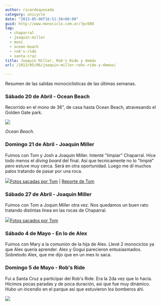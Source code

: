 ```yaml
---
author: ricardoquesada
category: unicycle
date: "2013-05-06T16:51:36+00:00"
guid: http://www.monociclo.com.ar/?p=508
tag:
  - chaparral
  - joaquin-miller
  - muni
  - ocean-beach
  - rob's-ride
  - santa-cruz
title: Joaquin Miller, Rob's Ride y demás
url: /2013/05/06/joaquin-miller-robs-ride-y-demas/

---
```

Resumen de las salidas monociclisticas de las últimas semanas.

### **Sábado 20 de Abril - Ocean Beach**

Recorrido en el mono de 36", de casa hasta Ocean Beach, atravesando el Golden Gate park.

![](https://lh4.googleusercontent.com/-I20yg2lo4vE/UYfchnkejMI/AAAAAAAAuHI/ZuX4gmCZ04s/s288/IMG_2311.JPG)

*Ocean Beach.*

### **Domingo 21 de Abril - Joaquin Miller**

Fuimos con Tom y Josh a Joaquin Miller. Intenté "limpiar" Chaparral. Hice todo menos el _diving board_ del final. Así que tecnicamente no lo "limpié" pero estuve muy cerca. Será en otra oportunidad. Luego me dí muchos palos tratando de pasar por una roca.

![](https://lh4.googleusercontent.com/-aX0klkf8EJA/UYfeC_X1_OI/AAAAAAAAuI0/NQrajlJr3gM/s288/8672672468_d31ac41214_o.jpg)[Fotos sacadas por Tom](http://www.flickr.com/photos/tholub/sets/72157633300989931/) \| [Reporte de Tom](http://berkeleyunicycling.org/2013/04/22/two-sport-day-in-joaquin-miller/)

### **Sábado 27 de Abril - Joaquin Miller**

Fuimos con Tom a Joquin Miller otra vez. Nos quedamos un buen rato tratando distintas linea en las rocas de Chaparral.

![](https://lh3.googleusercontent.com/-0ZkkJKPKS0A/UYfcjQZqOgI/AAAAAAAAuHc/eUeFkL7qrQE/s288/IMG_2320.JPG)[Fotos sacados por Tom](http://www.flickr.com/photos/tholub/sets/72157633351110507/with/8687560066/)

### **Sábado 4 de Mayo - En lo de Alex**

Fuimos con Mary a la comunión de la hija de Alex. Llevé 2 monociclos ya que Alex quería aprender. Alex y Gogui parecieron entusiasmados. Sobretodo Alex, que me dijo que en un mes lo saca.

### **Domingo 5 de Mayo - Rob's Ride**

Fui a Santa Cruz a participar del Rob's Ride. Era la 2da vez que lo hacía. Hicimos pocas paradas y de poca duración, asi que fue muy dinámico. Hubo un incendio en el parque asi que estuvieron los bomberos ahí.

![](https://lh5.googleusercontent.com/-lhqZjcd7V8s/UYfcN-ceZfI/AAAAAAAAuEM/08dB1pwXE9o/s288/IMG_2338.JPG)
